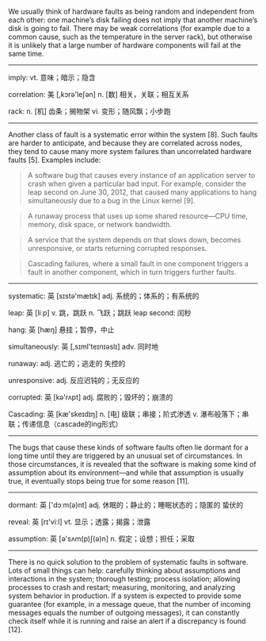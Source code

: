 We usually think of hardware faults as being random and independent from each other: one machine’s disk failing does not imply that another machine’s disk is going to fail. There may be weak correlations (for example due to a common cause, such as the temperature in the server rack), but otherwise it is unlikely that a large number of hardware components will fail at the same time.

----

imply: vt. 意味；暗示；隐含

correlation: 美 [,kɔrə'leʃən] n. [数] 相关，关联；相互关系

rack: n. [机] 齿条；搁物架 vi. 变形；随风飘；小步跑

----

Another class of fault is a systematic error within the system [8]. Such faults are harder to anticipate, and because they are correlated across nodes, they tend to cause many more system failures than uncorrelated hardware faults [5]. Examples include:

> A software bug that causes every instance of an application server to crash when given a particular bad input. For example, consider the leap second on June 30, 2012, that caused many applications to hang simultaneously due to a bug in the Linux kernel [9].

> A runaway process that uses up some shared resource—CPU time, memory, disk space, or network bandwidth.

> A service that the system depends on that slows down, becomes unresponsive, or starts returning corrupted responses.

> Cascading failures, where a small fault in one component triggers a fault in another component, which in turn triggers further faults.

----

systematic: 英 [sɪstə'mætɪk] adj. 系统的；体系的；有系统的

leap: 英 [liːp] v. 跳，跳跃 n. 飞跃；跳跃   leap second: 闰秒

hang: 英 [hæŋ] 悬挂；暂停，中止

simultaneously: 英 [,sɪml'teɪnɪəslɪ] adv. 同时地

runaway: adj. 逃亡的；逃走的 失控的

unresponsive: adj. 反应迟钝的；无反应的

corrupted: 英 [kə'rʌpt] adj. 腐败的；毁坏的；崩溃的

Cascading: 英 [kæ'skeɪdɪŋ] n. [电] 级联；串接；阶式渗透 v. 瀑布般落下；串联；传递信息（cascade的ing形式）

----

The bugs that cause these kinds of software faults often lie dormant for a long time until they are triggered by an unusual set of circumstances. In those circumstances, it is revealed that the software is making some kind of assumption about its environment—and while that assumption is usually true, it eventually stops being true for some reason [11].

----

dormant: 英 ['dɔːm(ə)nt] adj. 休眠的；静止的；睡眠状态的；隐匿的 蛰伏的

reveal: 英 [rɪ'viːl] vt. 显示；透露；揭露；泄露 

assumption: 英 [ə'sʌm(p)ʃ(ə)n] n. 假定；设想；担任；采取

----

There is no quick solution to the problem of systematic faults in software. Lots of small things can help: carefully thinking about assumptions and interactions in the system; thorough testing; process isolation; allowing processes to crash and restart; measuring, monitoring, and analyzing system behavior in production. If a system is expected to provide some guarantee (for example, in a message queue, that the number of incoming messages equals the number of outgoing messages), it can constantly check itself while it is running and raise an alert if a discrepancy is found [12].
